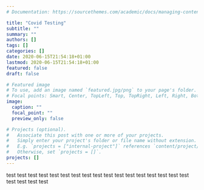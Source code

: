 ```yaml
---
# Documentation: https://sourcethemes.com/academic/docs/managing-content/

title: "Covid Testing"
subtitle: ""
summary: ""
authors: []
tags: []
categories: []
date: 2020-06-15T21:54:18+01:00
lastmod: 2020-06-15T21:54:18+01:00
featured: false
draft: false

# Featured image
# To use, add an image named `featured.jpg/png` to your page's folder.
# Focal points: Smart, Center, TopLeft, Top, TopRight, Left, Right, BottomLeft, Bottom, BottomRight.
image:
  caption: ""
  focal_point: ""
  preview_only: false

# Projects (optional).
#   Associate this post with one or more of your projects.
#   Simply enter your project's folder or file name without extension.
#   E.g. `projects = ["internal-project"]` references `content/project/deep-learning/index.md`.
#   Otherwise, set `projects = []`.
projects: []
---
```



test test test
test test test
test test test
test test test
test test test
test test test
test test test
